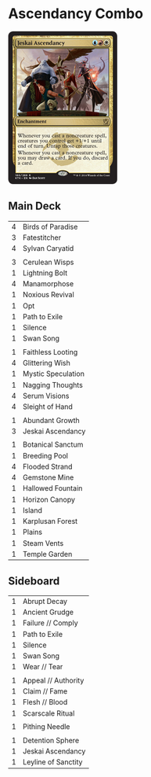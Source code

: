 # Ascendancy Combo #

![Jeskai Ascendancy](../../images/Jeskai%20Ascendancy.jpg)

## Main Deck ##
|   |   |
|---|-----
| 4 | Birds of Paradise
| 3 | Fatestitcher
| 4 | Sylvan Caryatid
|   |   |
| 3 | Cerulean Wisps
| 1 | Lightning Bolt
| 4 | Manamorphose
| 1 | Noxious Revival
| 1 | Opt
| 1 | Path to Exile
| 1 | Silence
| 1 | Swan Song
|   |   |
| 1 | Faithless Looting
| 4 | Glittering Wish
| 1 | Mystic Speculation
| 1 | Nagging Thoughts
| 4 | Serum Visions
| 4 | Sleight of Hand
|   |   |
| 1 | Abundant Growth
| 3 | Jeskai Ascendancy
|   |   |
| 1 | Botanical Sanctum
| 1 | Breeding Pool
| 4 | Flooded Strand
| 4 | Gemstone Mine
| 1 | Hallowed Fountain
| 1 | Horizon Canopy
| 1 | Island
| 1 | Karplusan Forest
| 1 | Plains
| 1 | Steam Vents
| 1 | Temple Garden

## Sideboard ##
|   |   |
|---|-----
| 1 | Abrupt Decay
| 1 | Ancient Grudge
| 1 | Failure // Comply
| 1 | Path to Exile
| 1 | Silence
| 1 | Swan Song
| 1 | Wear // Tear
|   |   |
| 1 | Appeal // Authority
| 1 | Claim // Fame
| 1 | Flesh // Blood
| 1 | Scarscale Ritual
|   |   |
| 1 | Pithing Needle
|   |   |
| 1 | Detention Sphere
| 1 | Jeskai Ascendancy
| 1 | Leyline of Sanctity
